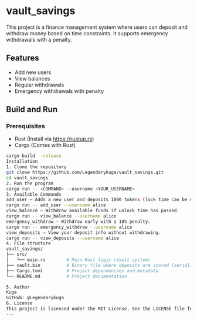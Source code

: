 # vault_savings
This project is a finance management system where users can deposit and withdraw money based on time constraints. It supports emergency withdrawals with a penalty.
## Features
- Add new users
- View balances
- Regular withdrawals
- Emergency withdrawals with penalty
## Build and Run
### Prerequisites
- Rust (Install via https://rustup.rs)
- Cargo (Comes with Rust)
```bash
cargo build --release
Installation
1. Clone the repository
git clone https://github.com/Legendarykuga/vault_savings.git
cd vault_savings
2. Run the program 
cargo run -- <COMMAND> --username <YOUR_USERNAME>
3. Available Commands
add_user – Adds a new user and deposits 1000 tokens (lock time can be modified in code).
cargo run -- add_user --username alice
view_balance – Withdraw available funds if unlock time has passed.
cargo run -- view_balance --username alice
emergency_withdraw – Withdraw early with a 10% penalty.
cargo run -- emergency_withdraw --username alice
view_deposits – View your deposit info without withdrawing.
cargo run -- view_deposits --username alice
4. File structure
vault_savings/
├── src/
│   └── main.rs        # Main Rust logic (Vault system)
├── vault.bin          # Binary file where deposits are stored (serialized)
├── Cargo.toml         # Project dependencies and metadata
└── README.md          # Project documentation

5. Author
Kuga
GitHub: @Legendarykuga
6. License 
This project is licensed under the MIT License. See the LICENSE file for details.
---
